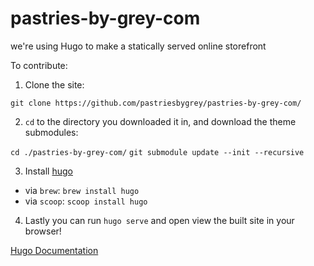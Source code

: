# pastries-by-grey-com
we're using Hugo to make a statically served online storefront

To contribute:
1. Clone the site:

  `git clone https://github.com/pastriesbygrey/pastries-by-grey-com/`
  
2. `cd` to the directory you downloaded it in, and download the theme submodules:

  `cd ./pastries-by-grey-com/`
  `git submodule update --init --recursive`
  
3. Install [hugo](https://gohugo.io)

  * via `brew`: `brew install hugo`
  * via `scoop`: `scoop install hugo`
  
4. Lastly you can run `hugo serve` and open view the built site in your browser!

[Hugo Documentation](https://gohugo.io/documentation/)
